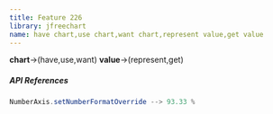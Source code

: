 ```yaml
---
title: Feature 226
library: jfreechart
name: have chart,use chart,want chart,represent value,get value
---
```


**chart**->(have,use,want) **value**->(represent,get) 

##### API References

```java
NumberAxis.setNumberFormatOverride --> 93.33 %
```
